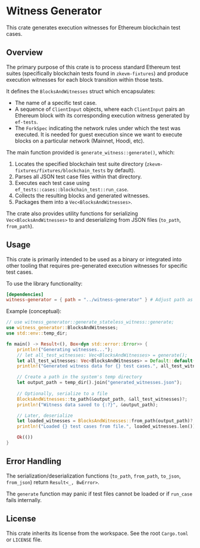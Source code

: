 # Witness Generator

This crate generates execution witnesses for Ethereum blockchain test cases.

## Overview

The primary purpose of this crate is to process standard Ethereum test suites (specifically blockchain tests found in `zkevm-fixtures`) and produce execution witnesses for each block transition within those tests.

It defines the `BlocksAndWitnesses` struct which encapsulates:

- The name of a specific test case.
- A sequence of `ClientInput` objects, where each `ClientInput` pairs an Ethereum block with its corresponding execution witness generated by `ef-tests`.
- The `ForkSpec` indicating the network rules under which the test was executed. It is needed for guest execution since we want to execute blocks on a particular network (Mainnet, Hoodi, etc).

The main function provided is `generate_witness::generate()`, which:

1. Locates the specified blockchain test suite directory (`zkevm-fixtures/fixtures/blockchain_tests` by default).
2. Parses all JSON test case files within that directory.
3. Executes each test case using `ef_tests::cases::blockchain_test::run_case`.
4. Collects the resulting blocks and generated witnesses.
5. Packages them into a `Vec<BlocksAndWitnesses>`.

The crate also provides utility functions for serializing `Vec<BlocksAndWitnesses>` to and deserializing from JSON files (`to_path`, `from_path`).

## Usage

This crate is primarily intended to be used as a binary or integrated into other tooling that requires pre-generated execution witnesses for specific test cases.

To use the library functionality:

```toml
[dependencies]
witness-generator = { path = "../witness-generator" } # Adjust path as needed
```

Example (conceptual):

```rust
// use witness_generator::generate_stateless_witness::generate;
use witness_generator::BlocksAndWitnesses;
use std::env::temp_dir;

fn main() -> Result<(), Box<dyn std::error::Error>> {
    println!("Generating witnesses...");
    // let all_test_witnesses: Vec<BlocksAndWitnesses> = generate();
    let all_test_witnesses: Vec<BlocksAndWitnesses> = Default::default();
    println!("Generated witness data for {} test cases.", all_test_witnesses.len());

    // Create a path in the system's temp directory
    let output_path = temp_dir().join("generated_witnesses.json");
    
    // Optionally, serialize to a file
    BlocksAndWitnesses::to_path(&output_path, &all_test_witnesses)?;
    println!("Witness data saved to {:?}", &output_path);

    // Later, deserialize
    let loaded_witnesses = BlocksAndWitnesses::from_path(output_path)?;
    println!("Loaded {} test cases from file.", loaded_witnesses.len());

    Ok(())
}
```

## Error Handling

The serialization/deserialization functions (`to_path`, `from_path`, `to_json`, `from_json`) return `Result<_, BwError>`.

The `generate` function may panic if test files cannot be loaded or if `run_case` fails internally.

## License

This crate inherits its license from the workspace. See the root `Cargo.toml` or `LICENSE` file.
